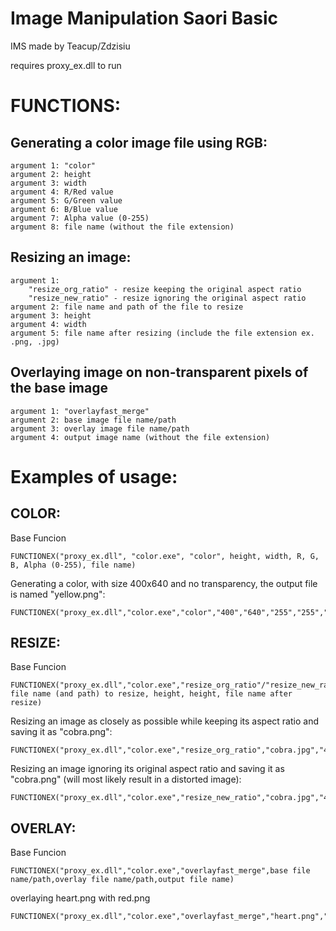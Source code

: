 # Image Manipulation Saori Basic
IMS made by Teacup/Zdzisiu

requires proxy_ex.dll to run

# FUNCTIONS:
## Generating a color image file using RGB:
	argument 1: "color"
	argument 2: height
	argument 3: width
	argument 4: R/Red value
	argument 5: G/Green value
	argument 6: B/Blue value
	argument 7: Alpha value (0-255)
	argument 8: file name (without the file extension)

## Resizing an image:
	argument 1: 
		"resize_org_ratio" - resize keeping the original aspect ratio
		"resize_new_ratio" - resize ignoring the original aspect ratio
	argument 2: file name and path of the file to resize
	argument 3: height
	argument 4: width
	argument 5: file name after resizing (include the file extension ex. .png, .jpg)

## Overlaying image on non-transparent pixels of the base image	
	argument 1: "overlayfast_merge"
	argument 2: base image file name/path
	argument 3: overlay image file name/path
	argument 4: output image name (without the file extension)



# Examples of usage:

## COLOR:
Base Funcion
```
FUNCTIONEX("proxy_ex.dll", "color.exe", "color", height, width, R, G, B, Alpha (0-255), file name)
```
 Generating a color, with size 400x640 and no transparency, the output file is named "yellow.png":
```
FUNCTIONEX("proxy_ex.dll","color.exe","color","400","640","255","255","0","255","yellow")
```

## RESIZE:
Base Funcion
```
FUNCTIONEX("proxy_ex.dll","color.exe","resize_org_ratio"/"resize_new_ratio", file name (and path) to resize, height, height, file name after resize)
```
Resizing an image as closely as possible while keeping its aspect ratio and saving it as "cobra.png":
```
FUNCTIONEX("proxy_ex.dll","color.exe","resize_org_ratio","cobra.jpg","400","640","cobra.png")
```
Resizing an image ignoring its original aspect ratio and saving it as "cobra.png" (will most likely result in a distorted image):
```
FUNCTIONEX("proxy_ex.dll","color.exe","resize_new_ratio","cobra.jpg","400","640","cobra.png")
```	

## OVERLAY:
Base Funcion
```
FUNCTIONEX("proxy_ex.dll","color.exe","overlayfast_merge",base file name/path,overlay file name/path,output file name)
```
overlaying heart.png with red.png
```
FUNCTIONEX("proxy_ex.dll","color.exe","overlayfast_merge","heart.png","red.png","red_heart")
```



